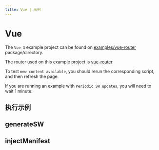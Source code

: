 ```yaml
---
title: Vue | 示例
---
```


# Vue

The `Vue 3` example project can be found on [examples/vue-router](https://github.com/vite-pwa/vite-plugin-pwa/tree/main/examples/vue-router) package/directory.

The router used on this example project is [vue-router](https://next.router.vuejs.org/).

To test `new content available`, you should rerun the corresponding script, and then refresh the page.

If you are running an example with `Periodic SW updates`, you will need to wait 1 minute:
<HeuristicWorkboxWindow />

## 执行示例

<RunExamples />

## generateSW

<ExamplesGenerateSW />

## injectManifest

<ExamplesInjectManifest />

